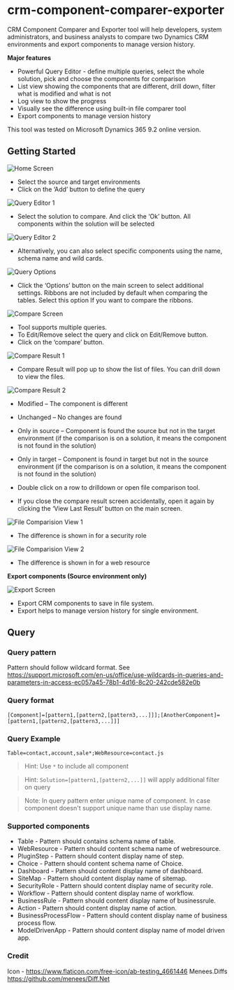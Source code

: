 # crm-component-comparer-exporter

CRM Component Comparer and Exporter tool will help developers, system administrators, and business analysts to compare two Dynamics CRM environments and export components to manage version history.

**Major features**

-	Powerful Query Editor - define multiple queries, select the whole solution, pick and choose the components for comparison 
-	List view showing the components that are different, drill down, filter what is modified and what is not
-	Log view to show the progress 
-	Visually see the difference using built-in file comparer tool
-	Export components to manage version history

This tool was tested on Microsoft Dynamics 365 9.2 online version.

## Getting Started

![Home Screen](https://github.com/vinoddsouza/crm-component-comparer-exporter/blob/feature/documentations/screenshots/home-screen.png?raw=true)

-	Select the source and target environments
-	Click on the ‘Add’ button to define the query 

![Query Editor 1](https://github.com/vinoddsouza/crm-component-comparer-exporter/blob/feature/documentations/screenshots/query-editor-1.png?raw=true)

-	Select the solution to compare. And click the ‘Ok’ button. All components within the solution will be selected 

![Query Editor 2](https://github.com/vinoddsouza/crm-component-comparer-exporter/blob/feature/documentations/screenshots/query-editor-2.png?raw=true)

-	Alternatively, you can also select specific components using the name, schema name and wild cards.

![Query Options](https://github.com/vinoddsouza/crm-component-comparer-exporter/blob/feature/documentations/screenshots/query-options.png?raw=true)

-	Click the ‘Options’ button on the main screen to select additional settings. Ribbons are not included by default when comparing the tables. Select this option If you want to compare the ribbons.

![Compare Screen](https://github.com/vinoddsouza/crm-component-comparer-exporter/blob/feature/documentations/screenshots/compare-screen.png?raw=true)

-	Tool supports multiple queries. 
-	To Edit/Remove select the query and click on Edit/Remove button.
-	Click on the ‘compare’ button. 


![Compare Result 1](https://github.com/vinoddsouza/crm-component-comparer-exporter/blob/feature/documentations/screenshots/compare-result-1.png?raw=true)

-	Compare Result will pop up to show the list of files. You can drill down to view the files. 

![Compare Result 2](https://github.com/vinoddsouza/crm-component-comparer-exporter/blob/feature/documentations/screenshots/compare-result-2.png?raw=true)

  -	Modified – The component is different 
  -	Unchanged – No changes are found 
  -	Only in source – Component is found the source but not in the target environment (if the comparison is on a solution, it means the component is not found in the solution)
  -	Only in target – Component is found in target but not in the source environment (if the comparison is on a solution, it means the component is not found in the solution)

-	Double click on a row to drilldown or open file comparison tool.
-	If you close the compare result screen accidentally, open it again by clicking the ‘View Last Result’ button on the main screen.

![File Comparision View 1](https://github.com/vinoddsouza/crm-component-comparer-exporter/blob/feature/documentations/screenshots/file-comparision-view-1.png?raw=true)

-	The difference is shown in for a security role 

![File Comparision View 2](https://github.com/vinoddsouza/crm-component-comparer-exporter/blob/feature/documentations/screenshots/file-comparision-view-2.png?raw=true)

-	The difference is shown in for a web resource 

**Export components (Source environment only)**

![Export Screen](https://github.com/vinoddsouza/crm-component-comparer-exporter/blob/feature/documentations/screenshots/export-screen.png?raw=true)

-	Export CRM components to save in file system.
-	Export helps to manage version history for single environment.


## Query

### Query pattern

Pattern should follow wildcard format. See https://support.microsoft.com/en-us/office/use-wildcards-in-queries-and-parameters-in-access-ec057a45-78b1-4d16-8c20-242cde582e0b

### Query format

```
[Component]=[pattern1,[pattern2,[pattern3,...]]];[AnotherComponent]=[pattern1,[pattern2,[pattern3,...]]]
```

### Query Example

```
Table=contact,account,sale*;WebResource=contact.js
```

> Hint: Use `*` to include all component

> Hint: `Solution=[pattern1,[pattern2,...]]` will apply additional filter on query

> Note: In query pattern enter unique name of component. In case component doesn't support unique name than use display name.

### Supported components

- Table - Pattern should contains schema name of table.
- WebResource - Pattern should content schema name of webresource.
- PluginStep - Pattern should content display name of step.
- Choice - Pattern should content schema name of Choice.
- Dashboard - Pattern should content display name of dashboard.
- SiteMap - Pattern should content display name of sitemap.
- SecurityRole - Pattern should content display name of security role.
- Workflow - Pattern should content display name of workflow.
- BusinessRule - Pattern should content display name of businessrule.
- Action - Pattern should content display name of action.
- BusinessProcessFlow - Pattern should content display name of business process flow.
- ModelDrivenApp - Pattern should content display name of model driven app.

<!--
### Additional settings

- IncludeSystemWebresource - By adding this boolean property in query will allow to add system webresource (Not recommended).
- IncludeAllProperty - By adding this boolean property in query will allow to export all property of component (Not recommended).

### Query in CLI vs XrmToolBox

In CLI we need to build query as per doc but in XrmToolBox we can take benifits of QueryEditor.

## Export components

1. Select directory
2. Check `Delete directory`, if you wish to delete existing directory before export.
3. Click on `Export`.


## Compore component

This functionality support only for XrmToolBox.

1. Select Target
2. Click on `Compare`

### Configure compare tool

1. Click on setting
2. Go to Compare tab
3. Select compare tool (Right now support DiffMerge only)
4. Enter DiffMerge executable file path
-->

### Credit
Icon - https://www.flaticon.com/free-icon/ab-testing_4661446
Menees.Diffs https://github.com/menees/Diff.Net
